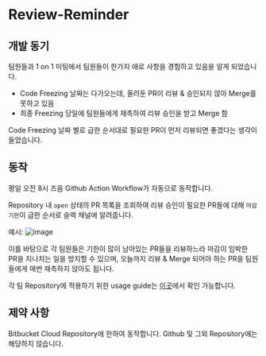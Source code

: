 # Review-Reminder
## 개발 동기
팀원들과 1 on 1 미팅에서 팀원들이 한가지 애로 사항을 경험하고 있음을 알게 되었습니다.

* Code Freezing 날짜는 다가오는데, 올려둔 PR이 리뷰 & 승인되지 않아 Merge를 못하고 있음
* 최종 Freezing 당일에 팀원들에게 재촉하여 리뷰 승인을 받고 Merge 함

Code Freezing 날짜 별로 급한 순서대로 필요한 PR이 먼저 리뷰되면 좋겠다는 생각이 들었습니다.

## 동작

평일 오전 8시 즈음 Github Action Workflow가 자동으로 동작합니다.

Repository 내 `open` 상태의 PR 목록을 조회하여 리뷰 승인이 필요한 PR들에 대해 `마감 기한`이 급한 순서로 슬랙 채널에 알려줍니다.

예시:
![image](https://user-images.githubusercontent.com/96655366/225930793-0fedcceb-ca1d-4f82-a034-475259bfac5b.png)

이를 바탕으로 각 팀원들은 기한이 많이 남아있는 PR들을 리뷰하느라 마감이 임박한 PR을 지나치는 일을 방지할 수 있으며, 오늘까지 리뷰 & Merge 되어야 하는 PR을 팀원들에게 매번 재촉하지 않아도 됩니다.

각 팀 Repository에 적용하기 위한 usage guide는 [이곳](https://github.com/spooncast/Review-Reminder/wiki)에서 확인 가능합니다.

## 제약 사항

Bitbucket Cloud Repository에 한하여 동작합니다.
Github 및 그외 Repository에는 해당하지 않습니다.
